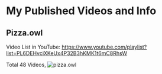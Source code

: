 # My Published Videos and Info

## Pizza.owl

Video List in YouTube: https://www.youtube.com/playlist?list=PL6DEHvciXKeUx4P32B3hKMK1t6mC8RhsW

Total 48 Videos, ![pizza.owl](https://geps.dev.progress/100)